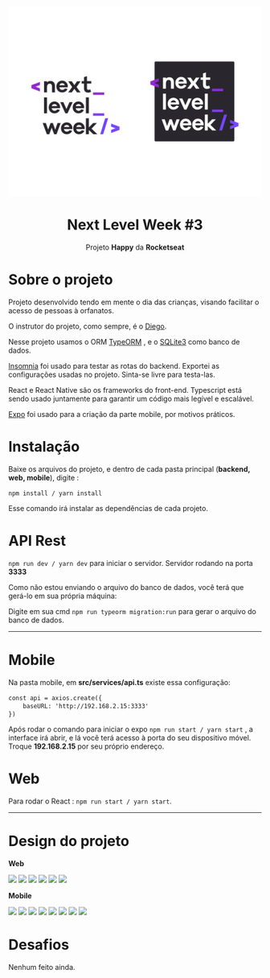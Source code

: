 <img src="images/web7.png" align="center"></img>

<h1 align="center">Next Level Week #3</h1>
<p align="center">Projeto <strong>Happy</strong> da <strong>Rocketseat</strong></p>


# Sobre o projeto

Projeto desenvolvido tendo em mente o dia das crianças, visando facilitar o acesso de pessoas à orfanatos.

O instrutor do projeto, como sempre, é o <a href="https://github.com/diego3g">Diego</a>.

Nesse projeto usamos o ORM <a href="https://typeorm.io/#/">TypeORM</a> , e o <a href="https://www.npmjs.com/package/sqlite3">SQLite3</a> como banco de dados.

<a href="https://insomnia.rest/">Insomnia</a> foi usado para testar as rotas do backend.
Exportei as configurações usadas no projeto. Sinta-se livre para testa-las.

React e React Native são os frameworks do front-end. Typescript está sendo usado juntamente para garantir um código mais legível e escalável.

<a href="https://expo.io/">Expo</a> foi usado para a criação da parte mobile, por motivos práticos.


# Instalação

Baixe os arquivos do projeto, e dentro de cada pasta principal (**backend, web, mobile**), digite :

```
npm install / yarn install
```

Esse comando irá instalar as dependências de cada projeto.


# API Rest

```` npm run dev / yarn dev ```` para iniciar o servidor. Servidor rodando na porta **3333**

Como não estou enviando o arquivo do banco de dados, você terá que gerá-lo em sua própria máquina:

Digite em sua cmd ```` npm run typeorm migration:run ```` para gerar o arquivo do banco de dados.

-----------------


# Mobile

Na pasta mobile, em **src/services/api.ts** existe essa configuração: 

```` 
const api = axios.create({
    baseURL: 'http://192.168.2.15:3333'
})

````
Após rodar o comando para iniciar o expo ```` npm run start / yarn start ```` , a interface irá abrir, 
e lá vocẽ terá acesso à porta do seu dispositivo móvel. Troque **192.168.2.15** por seu próprio endereço.


# Web

Para rodar o React : ```` npm run start / yarn start ````.

--------------------------------------------------------------


# Design do projeto

**Web**

<img src="images/web1.jpg"></img>
<img src="images/web2.jpg" ></img>
<img src="images/web3.jpg"></img>
<img src="images/web4.jpg" ></img>
<img src="images/web5.jpg"></img>
<img src="images/web6.jpg" ></img>


**Mobile**

<img src="images/mobile1.png"></img>
<img src="images/mobile2.png" ></img>
<img src="images/mobile3.png"></img>
<img src="images/mobile4.png" ></img>
<img src="images/mobile5.png"></img>
<img src="images/mobile6.png" ></img>
<img src="images/mobile7.png"></img>
<img src="images/mobile8.png" ></img>


# Desafios

Nenhum feito ainda.